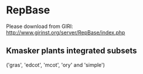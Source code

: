 # RepBase
Please download from GIRI:
[http://www.girinst.org/server/RepBase/index.php
]()
## Kmasker plants integrated subsets
 ('gras', 'edcot', 'mcot', 'ory' and 'simple')
